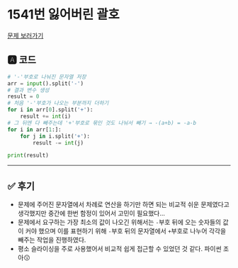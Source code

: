 # 1541번 잃어버린 괄호
[문제 보러가기](https://www.acmicpc.net/problem/1541)

## 🅰 코드

```python
# '-'부호로 나눠진 문자열 저장
arr = input().split('-')
# 결과 변수 생성
result = 0
# 처음 '-'부호가 나오는 부분까지 더하기
for i in arr[0].split('+'):
    result += int(i)
# 그 뒤엔 다 빼주는데 '+'부호로 묶인 것도 나눠서 빼기 → -(a+b) = -a-b
for i in arr[1:]:
    for j in i.split('+'):
        result -= int(j)

print(result)
```

---


## ✅ 후기
* 문제에 주어진 문자열에서 차례로 연산을 하기만 하면 되는 비교적 쉬운 문제였다고 생각했지만 중간에 한번 함정이 있어서 고민이 필요했다...
* 문제에서 요구하는 가장 최소의 값이 나오긴 위해서는 `-`부호 뒤에 오는 숫자들의 값이 커야 했으며 이를 표현하기 위해 `-`부호 뒤의 문자열에서  `+`부호로 나누어 각각을 빼주는 작업을 진행하였다.
* 평소 슬라이싱을 주로 사용했어서 비교적 쉽게 접근할 수 있었던 것 같다. 파이썬 조아😗
